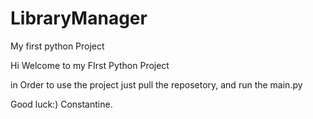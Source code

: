 # LibraryManager
My first python Project

Hi Welcome to my FIrst Python Project

in Order to use the project just pull the reposetory, and run the main.py

Good luck:)
Constantine.
